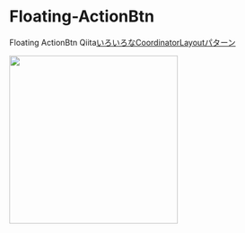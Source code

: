 # Floating-ActionBtn
Floating ActionBtn
Qiita[いろいろなCoordinatorLayoutパターン](https://qiita.com/YS-BETA/items/190527ffff55356ffb9e)

<img width="300" src="https://user-images.githubusercontent.com/52367439/75620152-5c660c80-5bc8-11ea-9399-7b975e5f7308.gif">
